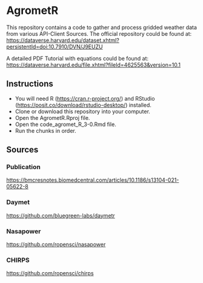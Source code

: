 # AgrometR
This repository contains a code to gather and process gridded weather data from various API-Client Sources. The official repository could be found at: https://dataverse.harvard.edu/dataset.xhtml?persistentId=doi:10.7910/DVN/J9EUZU

A detailed PDF Tutorial with equations could be found at: https://dataverse.harvard.edu/file.xhtml?fileId=4625563&version=10.1

## Instructions
- You will need R (https://cran.r-project.org/) and RStudio (https://posit.co/download/rstudio-desktop/) installed.
- Clone or download this repository into your computer.
- Open the AgrometR.Rproj file.
- Open the code_agromet_R_3-0.Rmd file.
- Run the chunks in order.

## Sources

### Publication
https://bmcresnotes.biomedcentral.com/articles/10.1186/s13104-021-05622-8

### Daymet
https://github.com/bluegreen-labs/daymetr

### Nasapower
https://github.com/ropensci/nasapower

### CHIRPS
https://github.com/ropensci/chirps
